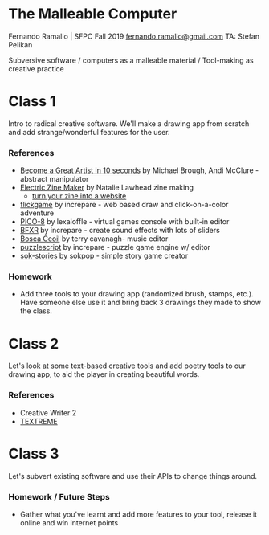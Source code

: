 # The Malleable Computer

Fernando Ramallo | SFPC Fall 2019
fernando.ramallo@gmail.com
TA: Stefan Pelikan

Subversive software / computers as a malleable material / Tool-making as creative practice

# Class 1

Intro to radical creative software. We'll make a drawing app from scratch and add strange/wonderful features for the user.

### References

- [Become a Great Artist in 10 seconds](http://www.ludumdare.com/compo/ludum-dare-27/?action=preview&uid=4987)  by Michael Brough, Andi McClure - abstract manipulator
- [Electric Zine Maker](https://alienmelon.itch.io/electric-zine-maker) by Natalie Lawhead
zine making
    - [turn your zine into a website](https://jeremyoduber.itch.io/js-zine)
- [flickgame](https://www.flickgame.org/) by increpare - web based draw and click-on-a-color adventure
- [PICO-8](https://www.lexaloffle.com/pico-8.php) by lexaloffle - virtual games console with built-in editor
- [BFXR](https://www.bfxr.net/) by increpare - create sound effects with lots of sliders
- [Bosca Ceoil](https://terrycavanagh.itch.io/bosca-ceoil) by terry cavanagh- music editor
- [puzzlescript](https://www.puzzlescript.net/) by increpare - puzzle game engine w/ editor
- [sok-stories](https://www.puzzlescript.net/) by sokpop - simple story game creator

### Homework

- Add three tools to your drawing app (randomized brush, stamps, etc.). Have someone else use it and bring back 3 drawings they made to show the class.

# Class 2

Let's look at some text-based creative tools and add poetry tools to our drawing app, to aid the player in creating beautiful words.

### References

- Creative Writer 2
- [TEXTREME](https://le-von.itch.io/textreme)

# Class 3

Let's subvert existing software and use their APIs to change things around.

### Homework / Future Steps

- Gather what you've learnt and add more features to your tool, release it online and win internet points
